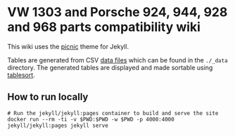 # VW 1303 and Porsche 924, 944, 928 and 968 parts compatibility wiki

This wiki uses the [picnic](https://github.com/kasperisager/picnic) theme for Jekyll.

Tables are generated from CSV [data files](https://jekyllrb.com/docs/datafiles/) which can be found in the `./_data` directory.
The generated tables are displayed and made sortable using [tablesort](http://tristen.ca/tablesort/demo/).

## How to run locally
```
# Run the jekyll/jekyll:pages container to build and serve the site
docker run --rm -ti -v $PWD:$PWD -w $PWD -p 4000:4000 jekyll/jekyll:pages jekyll serve
```

